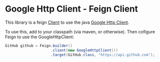 # Google Http Client - Feign Client

This library is a feign [Client](https://github.com/OpenFeign/feign/blob/master/core/src/main/java/feign/Client.java) to use the java [Google Http Client](https://github.com/googleapis/google-http-java-client).

To use this, add to your classpath (via maven, or otherwise). Then cofigure Feign to use the GoogleHttpClient:

```java
GitHub github = Feign.builder()
                     .client(new GoogleHttpClient())
                     .target(GitHub.class, "https://api.github.com");
```
